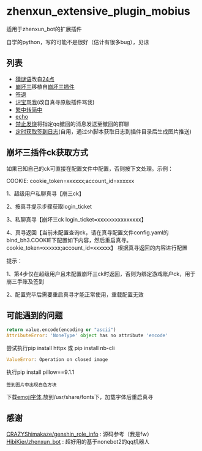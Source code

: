 <!--
 * @Author: MobiusT
 * @Date: 2022-11-03 21:30:42
 * @LastEditors: MobiusT
 * @LastEditTime: 2023-02-10 22:32:15
-->
# zhenxun_extensive_plugin_mobius

适用于zhenxun_bot的扩展插件

自学的python，写的可能不是很好（估计有很多bug），见谅

## 列表
- [猜谜语](https://github.com/MobiusT/zhenxun_extensive_plugin_mobius/tree/main/guess_riddle)改自[24点](https://github.com/CRAZYShimakaze/zhenxun_extensive_plugin/tree/main/24_point) 
- [崩坏三](https://github.com/MobiusT/zhenxun_extensive_plugin_mobius/tree/main/bh3)移植自[崩坏三插件](https://github.com/chingkingm/honkai_mys) 
- [签退](https://github.com/MobiusT/zhenxun_extensive_plugin_mobius/tree/main/reSign)
- [识宝骂我](https://github.com/MobiusT/zhenxun_extensive_plugin_mobius/tree/main/send_shibao_voice)(改自真寻原版插件骂我)
- [繁中转简中](https://github.com/MobiusT/zhenxun_extensive_plugin_mobius/tree/main/traditional2simplified)
- [echo](https://github.com/MobiusT/zhenxun_extensive_plugin_mobius/tree/main/zhenxun_echo)
- [禁止发烧](https://github.com/MobiusT/zhenxun_extensive_plugin_mobius/tree/main/resendRecallMsgByqid)将指定qq撤回的消息发送至撤回的群聊
- [定时获取签到日志](https://github.com/MobiusT/zhenxun_extensive_plugin_mobius/tree/main/getSignLog)(自用，通过sh脚本获取日志到插件目录后生成图片推送)

## 崩坏三插件ck获取方式
如果已知自己的ck可直接在配置文件中配置，否则按下文处理。示例：

COOKIE: cookie_token=xxxxxx;account_id=xxxxxx

1、超级用户私聊真寻【崩三ck】

2、按真寻提示步骤获取login_ticket

3、私聊真寻【崩坏三ck login_ticket=xxxxxxxxxxxxxxx】

4、真寻返回【当前未配置查询ck，请在真寻配置文件config.yaml的bind_bh3.COOKIE下配置如下内容，然后重启真寻。
cookie_token=xxxxxx;account_id=xxxxxx】
根据真寻返回的内容进行配置


提示：

1、第4步仅在超级用户且未配置崩坏三ck时返回，否则为绑定游戏账户ck，用于崩三手账及签到

2、配置完毕后需要重启真寻才能正常使用，重载配置无效 

## 可能遇到的问题
```python
return value.encode(encoding or "ascii")
AttributeError: 'NoneType' object has no attribute 'encode'
```
尝试执行pip install httpx 或 pip install nb-cli

```python
ValueError: Operation on closed image
```
执行pip install pillow==9.1.1



```
签到图片中出现白色方块
```
下载[emoji字体](https://gitee.com/songboy/noto-emoji/tree/master/fonts),放到/usr/share/fonts下，加载字体后重启真寻

## 感谢
[CRAZYShimakaze/genshin_role_info](https://github.com/CRAZYShimakaze/zhenxun_extensive_plugin/tree/main/genshin_role_info) : 源码参考（我是fw）
[HibiKier/zhenxun_bot](https://github.com/HibiKier/zhenxun_bot) : 超好用的基于nonebot2的qq机器人